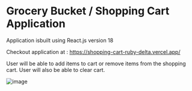 # Grocery Bucket / Shopping Cart Application

Application isbuilt using React.js version 18

Checkout application at : https://shopping-cart-ruby-delta.vercel.app/

User will be able to add items to cart or remove items from the shopping cart. User will also be able to clear cart.

![image](https://user-images.githubusercontent.com/107784718/185746845-2558c423-254c-48a7-9ff4-6717a82b4bd1.png)

